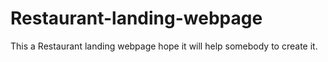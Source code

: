# Restaurant-landing-webpage
 This a Restaurant landing webpage hope it will help somebody to create it.
